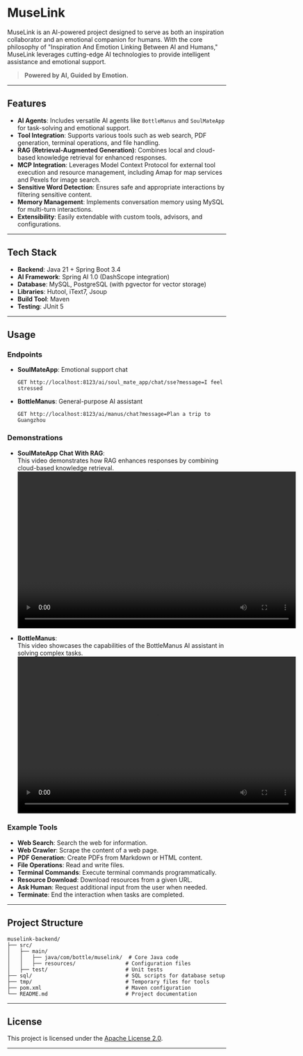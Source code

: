 # MuseLink

MuseLink is an AI-powered project designed to serve as both an inspiration collaborator and an emotional companion for humans. With the core philosophy of "Inspiration And Emotion Linking Between AI and Humans," MuseLink leverages cutting-edge AI technologies to provide intelligent assistance and emotional support.

> **Powered by AI, Guided by Emotion.**

---

## Features

- **AI Agents**: Includes versatile AI agents like `BottleManus` and `SoulMateApp` for task-solving and emotional support.
- **Tool Integration**: Supports various tools such as web search, PDF generation, terminal operations, and file handling.
- **RAG (Retrieval-Augmented Generation)**: Combines local and cloud-based knowledge retrieval for enhanced responses.
- **MCP Integration**: Leverages Model Context Protocol for external tool execution and resource management, including Amap for map services and Pexels for image search.
- **Sensitive Word Detection**: Ensures safe and appropriate interactions by filtering sensitive content.
- **Memory Management**: Implements conversation memory using MySQL for multi-turn interactions.
- **Extensibility**: Easily extendable with custom tools, advisors, and configurations.

---

## Tech Stack

- **Backend**: Java 21 + Spring Boot 3.4
- **AI Framework**: Spring AI 1.0 (DashScope integration)
- **Database**: MySQL, PostgreSQL (with pgvector for vector storage)
- **Libraries**: Hutool, iText7, Jsoup
- **Build Tool**: Maven
- **Testing**: JUnit 5

---

## Usage

### Endpoints

- **SoulMateApp**: Emotional support chat
  ```http
  GET http://localhost:8123/ai/soul_mate_app/chat/sse?message=I feel stressed
  ```

- **BottleManus**: General-purpose AI assistant
  ```http
  GET http://localhost:8123/ai/manus/chat?message=Plan a trip to Guangzhou
  ```

### Demonstrations

- **SoulMateApp Chat With RAG**:  
  This video demonstrates how RAG enhances responses by combining cloud-based knowledge retrieval.
  <video src="https://github.com/user-attachments/assets/0f611899-720d-422b-95c6-79afbfc7b03d" width="640" height="360" controls></video>

- **BottleManus**:  
  This video showcases the capabilities of the BottleManus AI assistant in solving complex tasks.
  <video src="https://github.com/user-attachments/assets/a0548bd8-d33e-438f-a840-69678ee7d916" width="640" height="360" controls></video>

### Example Tools

- **Web Search**: Search the web for information.
- **Web Crawler**: Scrape the content of a web page.
- **PDF Generation**: Create PDFs from Markdown or HTML content.
- **File Operations**: Read and write files.
- **Terminal Commands**: Execute terminal commands programmatically.
- **Resource Download**: Download resources from a given URL.
- **Ask Human**: Request additional input from the user when needed.
- **Terminate**: End the interaction when tasks are completed.

---

## Project Structure

```
muselink-backend/
├── src/
│   ├── main/
│   │   ├── java/com/bottle/muselink/  # Core Java code
│   │   ├── resources/                # Configuration files
│   ├── test/                         # Unit tests
├── sql/                              # SQL scripts for database setup
├── tmp/                              # Temporary files for tools
├── pom.xml                           # Maven configuration
└── README.md                         # Project documentation
```

---

## License

This project is licensed under the [Apache License 2.0](https://www.apache.org/licenses/LICENSE-2.0).

---

